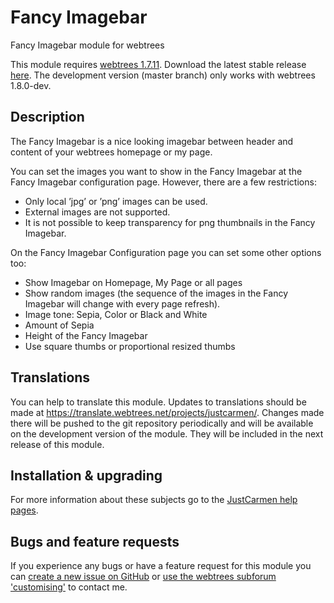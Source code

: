 Fancy Imagebar
==============

Fancy Imagebar module for webtrees

This module requires [webtrees 1.7.11](https://github.com/fisharebest/webtrees). Download the latest stable release [here](https://github.com/JustCarmen/fancy_imagebar/releases/latest).
The development version (master branch) only works with webtrees 1.8.0-dev.

Description
-----------
The Fancy Imagebar is a nice looking imagebar between header and content of your webtrees homepage or my page.

You can set the images you want to show in the Fancy Imagebar at the Fancy Imagebar configuration page. However, there are a few restrictions:

*   Only local ’jpg’ or ’png’ images can be used.
*   External images are not supported.
*   It is not possible to keep transparency for png thumbnails in the Fancy Imagebar.

On the Fancy Imagebar Configuration page you can set some other options too:

*   Show Imagebar on Homepage, My Page or all pages
*   Show random images (the sequence of the images in the Fancy Imagebar will change with every page refresh).
*   Image tone: Sepia, Color or Black and White
*   Amount of Sepia
*   Height of the Fancy Imagebar
*	Use square thumbs or proportional resized thumbs

Translations
------------
You can help to translate this module. Updates to translations should be made at https://translate.webtrees.net/projects/justcarmen/. Changes made there will be pushed to the git repository periodically and will be available on the development version of the module. They will be included in the next release of this module.

Installation & upgrading
------------------------
For more information about these subjects go to the [JustCarmen help pages][1].

Bugs and feature requests
-------------------------
If you experience any bugs or have a feature request for this module you can [create a new issue on GitHub][2] or [use the webtrees subforum 'customising'][3] to contact me.

 [1]: http://www.justcarmen.nl/help-category/modules-help
 [2]: https://github.com/JustCarmen/fancy_imagebar/issues?state=open
 [3]: http://www.webtrees.net/index.php/en/forum/4-customising
